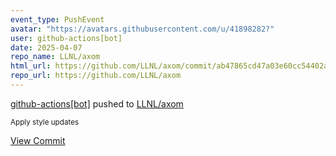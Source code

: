 ```yaml
---
event_type: PushEvent
avatar: "https://avatars.githubusercontent.com/u/41898282?"
user: github-actions[bot]
date: 2025-04-07
repo_name: LLNL/axom
html_url: https://github.com/LLNL/axom/commit/ab47865cd47a03e60cc54402acb09a9e672bfc57
repo_url: https://github.com/LLNL/axom
---
```


<a href='https://github.com/github-actions[bot]' target='_blank'>github-actions[bot]</a> pushed to <a href='https://github.com/LLNL/axom' target='_blank'>LLNL/axom</a>

<small>Apply style updates</small>

<a href='https://github.com/LLNL/axom/commit/ab47865cd47a03e60cc54402acb09a9e672bfc57' target='_blank'>View Commit</a>